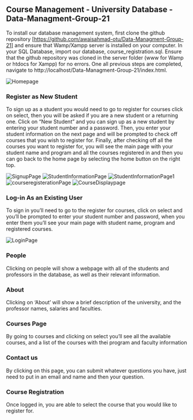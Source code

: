 ## Course Management - University Database - Data-Managment-Group-21
To install our database management system, first clone the github repository [https://github.com/awaisahmad-otu/Data-Managment-Group-21] and ensure that Wamp/Xampp server is installed on your computer. In your SQL Database, import our database, course_registration.sql. Ensure that the github repository was cloned in the server folder (www for Wamp or htdocs for Xampp) for no errors. One all previous steps are completed, navigate to http://localhost/Data-Managment-Group-21/index.html. 

![Homepage](https://user-images.githubusercontent.com/94620098/208256918-4fdb340f-58cf-4f6f-be42-05c101bc2821.jpg)


### Register as New Student
To sign up as a student you would need to go to register for courses click on select, then you will be asked if you are a new student or a returning one. Click on “New Student” and you can sign up as a new student by entering your student number and a password. Then, you enter your student information on the next page and will be prompted to check off courses that you wish to register for. Finally, after checking off all the courses you want to register for, you will see the main page with your student name and program and all the courses registered in and then you can go back to the home page by selecting the home button on the right top.

![SignupPage](https://user-images.githubusercontent.com/94620098/208257128-c382cca8-0768-4b26-bb11-13e2f15244b2.jpg)
![StudentInformationPage](https://user-images.githubusercontent.com/94620098/208257153-93fb236d-0b26-4dc2-9405-78d33f7fe60c.jpg)
![StudentInformationPage1](https://user-images.githubusercontent.com/94620098/208257159-77c53ea8-c38a-42a1-ad79-fd67f74c1658.jpg)
![courseregisterationPage](https://user-images.githubusercontent.com/94620098/208260088-497511e6-efae-47b4-be97-936bc34799e3.jpg)
![CourseDisplaypage](https://user-images.githubusercontent.com/94620098/208260153-24712fe2-dfc8-45f6-9c31-880586ffd807.jpg)


### Log-in As an Existing User
To sign in you’ll need to go to the register for courses, click on select and you’ll be prompted to enter your student number and password, when you enter them you’ll see your main page with student name, program and registered courses.

![LoginPage](https://user-images.githubusercontent.com/94620098/208260497-e77413c4-d421-4dc5-a181-40de8909c87f.jpg)

### People
Clicking on people will show a webpage with all of the students and professors in the database, as well as their relevant information.

### About
Clicking on ‘About’ will show a brief description of the university, and the professor names, salaries and faculties. 

### Courses Page
By going to courses and clicking on select you’ll see all the available courses, and a list of the courses with thei program and faculty information

### Contact us 
By clicking on this page, you can submit whatever questions you have, just need to put in an email and name and then your question.

### Course Registration
Once logged in, you are able to select the course that you would like to register for.
